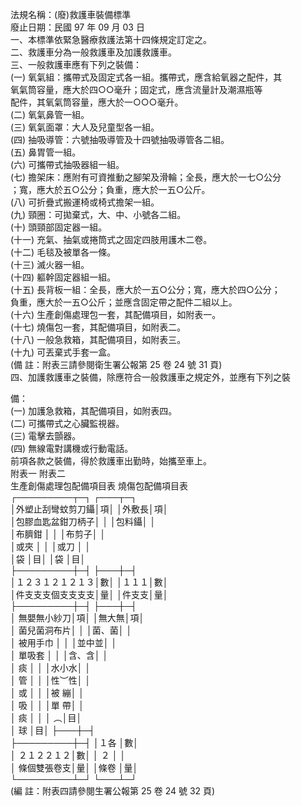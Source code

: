 法規名稱：(廢)救護車裝備標準  
廢止日期：民國 97 年 09 月 03 日  
一、本標準依緊急醫療救護法第十四條規定訂定之。  
二、救護車分為一般救護車及加護救護車。  
三、一般救護車應有下列之裝備：  
(一) 氧氣組：攜帶式及固定式各一組。攜帶式，應含給氧器之配件，其  
氧氣筒容量，應大於四○○毫升；固定式，應含流量計及潮濕瓶等  
配件，其氧氣筒容量，應大於一○○○毫升。  
(二) 氧氣鼻管一組。  
(三) 氧氣面罩：大人及兒童型各一組。  
(四) 抽吸導管：六號抽吸導管及十四號抽吸導管各二組。  
(五) 鼻胃管一組。  
(六) 可攜帶式抽吸器組一組。  
(七) 擔架床：應附有可資推動之腳架及滑輪；全長，應大於一七○公分  
；寬，應大於五○公分；負重，應大於一五○公斤。  
(八) 可折疊式搬運椅或椅式擔架一組。  
(九) 頸圈：可拋棄式，大、中、小號各二組。  
(十) 頭頸部固定器一組。  
(十一) 充氣、抽氣或捲筒式之固定四肢用護木二卷。  
(十二) 毛毯及被單各一條。  
(十三) 滅火器一組。  
(十四) 軀幹固定器組一組。  
(十五) 長背板一組：全長，應大於一五○公分；寬，應大於四○公分；  
負重，應大於一五○公斤；並應含固定帶之配件二組以上。  
(十六) 生產創傷處理包一套，其配備項目，如附表一。  
(十七) 燒傷包一套，其配備項目，如附表二。  
(十八) 一般急救箱，其配備項目，如附表三。  
(十九) 可丟棄式手套一盒。  
(備 註：附表三請參閱衛生署公報第 25 卷 24 號 31 頁)  
四、加護救護車之裝備，除應符合一般救護車之規定外，並應有下列之裝  


備：  
(一) 加護急救箱，其配備項目，如附表四。  
(二) 可攜帶式之心臟監視器。  
(三) 電擊去顫器。  
(四) 無線電對講機或行動電話。  
前項各款之裝備，得於救護車出勤時，始攜至車上。  
附表一 附表二  
生產創傷處理包配備項目表 燒傷包配備項目表  
┌─────────┬─┐ ┌───┬─┐  
│外塑止刮彎蚊剪刀鑷│項│ │外敷長│項│  
│包膠血匙盆鉗刀柄子│ │ │包料鑷│ │  
│布臍鉗 │ │ │布剪子│ │  
│或夾 │ │ │或刀 │ │  
│袋 │目│ │袋 │目│  
├─────────┼─┤ ├───┼─┤  
│１２３１２１２１３│數│ │１１１│數│  
│件支支支個支支支支│量│ │件支支│量│  
├─────────┼─┤ ├───┼─┤  
│ 無嬰無小紗刀│項│ │無大無│項│  
│ 菌兒菌洞布片│ │ │菌、菌│ │  
│ 被用手巾 │ │ │並中並│ │  
│ 單吸套 │ │ │含、含│ │  
│ 痰 │ │ │水小水│ │  
│ 管 │ │ │性︶性│ │  
│ 或 │ │ │被 繃│ │  
│ 吸 │ │ │單 帶│ │  
│ 痰 │ │ │ ︵│目│  
│ 球 │目│ ├───┼─┤  
├─────────┼─┤ │１各 │數│  
│ ２１２２１２│數│ │ ２ │ │  
│ 條個雙張卷支│量│ │條卷 │量│  
└─────────┴─┘ └───┴─┘  
(編 註：附表四請參閱生署公報第 25 卷 24 號 32 頁)  


